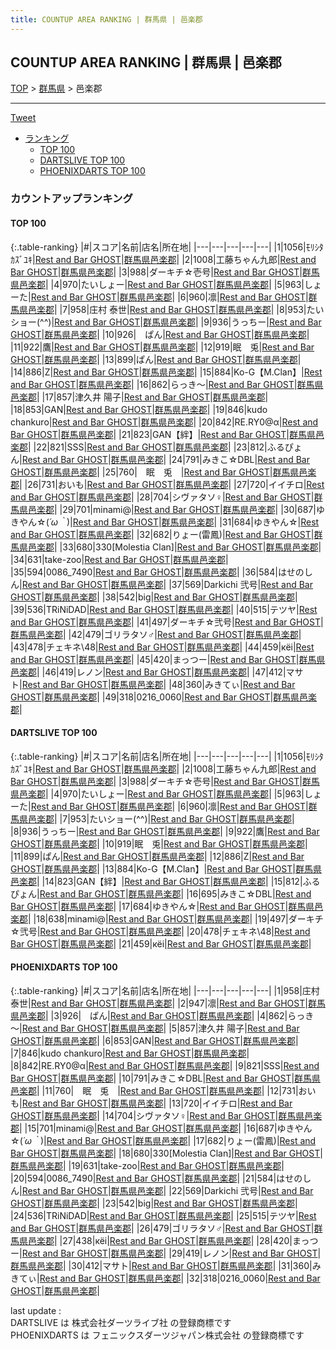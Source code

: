```yaml
---
title: COUNTUP AREA RANKING | 群馬県 | 邑楽郡
---
```

## COUNTUP AREA RANKING | 群馬県 | 邑楽郡

[TOP](/darts/rank/) > [群馬県](/darts/rank/群馬県/) > 邑楽郡

___

<a href="https://twitter.com/share?ref_src=twsrc%5Etfw" data-text="COUNTUP AREA RANKING | 群馬県邑楽郡" class="twitter-share-button" data-hashtags="DARTSLIVE,PHOENIXDARTS,darts,ダーツ" data-show-count="false">Tweet</a>

* [ランキング](#カウントアップランキング)
    * [TOP 100](#top-100)
    * [DARTSLIVE TOP 100](#dartslive-top-100)
    * [PHOENIXDARTS TOP 100](#phoenixdarts-top-100)

### カウントアップランキング

#### TOP 100



{:.table-ranking}
|#|スコア|名前|店名|所在地|
|---|---|---|---|---|
|1|1056|<span class="rank-name-dl">ﾓﾘｼﾀ ｶｽﾞﾕｷ</span>|<a href="https://search.dartslive.com/jp/shop/c932fe19e82e51f60d9b047a20a7ba1e">Rest and Bar GHOST</a>|<a href="/darts/rank/群馬県/邑楽郡">群馬県邑楽郡</a>|
|2|1008|<span class="rank-name-dl">工藤ちゃん九郎</span>|<a href="https://search.dartslive.com/jp/shop/c932fe19e82e51f60d9b047a20a7ba1e">Rest and Bar GHOST</a>|<a href="/darts/rank/群馬県/邑楽郡">群馬県邑楽郡</a>|
|3|988|<span class="rank-name-dl">ダーキチ☆壱号</span>|<a href="https://search.dartslive.com/jp/shop/c932fe19e82e51f60d9b047a20a7ba1e">Rest and Bar GHOST</a>|<a href="/darts/rank/群馬県/邑楽郡">群馬県邑楽郡</a>|
|4|970|<span class="rank-name-dl">たいしょー</span>|<a href="https://search.dartslive.com/jp/shop/c932fe19e82e51f60d9b047a20a7ba1e">Rest and Bar GHOST</a>|<a href="/darts/rank/群馬県/邑楽郡">群馬県邑楽郡</a>|
|5|963|<span class="rank-name-dl">しょーた</span>|<a href="https://search.dartslive.com/jp/shop/c932fe19e82e51f60d9b047a20a7ba1e">Rest and Bar GHOST</a>|<a href="/darts/rank/群馬県/邑楽郡">群馬県邑楽郡</a>|
|6|960|<span class="rank-name-dl">凛</span>|<a href="https://search.dartslive.com/jp/shop/c932fe19e82e51f60d9b047a20a7ba1e">Rest and Bar GHOST</a>|<a href="/darts/rank/群馬県/邑楽郡">群馬県邑楽郡</a>|
|7|958|<span class="rank-name-pd"><span class="pro-icon-pd"></span>庄村 泰世</span>|<a href="https://vs.phoenixdarts.com/jp/shop/shopDetailInfo/s_10673?s_seq=10673">Rest and Bar GHOST</a>|<a href="/darts/rank/群馬県/邑楽郡">群馬県邑楽郡</a>|
|8|953|<span class="rank-name-dl">たいショー(^^)</span>|<a href="https://search.dartslive.com/jp/shop/c932fe19e82e51f60d9b047a20a7ba1e">Rest and Bar GHOST</a>|<a href="/darts/rank/群馬県/邑楽郡">群馬県邑楽郡</a>|
|9|936|<span class="rank-name-dl">うっちー</span>|<a href="https://search.dartslive.com/jp/shop/c932fe19e82e51f60d9b047a20a7ba1e">Rest and Bar GHOST</a>|<a href="/darts/rank/群馬県/邑楽郡">群馬県邑楽郡</a>|
|10|926|<span class="rank-name-pd">　ぱん</span>|<a href="https://vs.phoenixdarts.com/jp/shop/shopDetailInfo/s_10673?s_seq=10673">Rest and Bar GHOST</a>|<a href="/darts/rank/群馬県/邑楽郡">群馬県邑楽郡</a>|
|11|922|<span class="rank-name-dl">鷹</span>|<a href="https://search.dartslive.com/jp/shop/c932fe19e82e51f60d9b047a20a7ba1e">Rest and Bar GHOST</a>|<a href="/darts/rank/群馬県/邑楽郡">群馬県邑楽郡</a>|
|12|919|<span class="rank-name-dl">眠　兎</span>|<a href="https://search.dartslive.com/jp/shop/c932fe19e82e51f60d9b047a20a7ba1e">Rest and Bar GHOST</a>|<a href="/darts/rank/群馬県/邑楽郡">群馬県邑楽郡</a>|
|13|899|<span class="rank-name-dl">ぱん</span>|<a href="https://search.dartslive.com/jp/shop/c932fe19e82e51f60d9b047a20a7ba1e">Rest and Bar GHOST</a>|<a href="/darts/rank/群馬県/邑楽郡">群馬県邑楽郡</a>|
|14|886|<span class="rank-name-dl">Z</span>|<a href="https://search.dartslive.com/jp/shop/c932fe19e82e51f60d9b047a20a7ba1e">Rest and Bar GHOST</a>|<a href="/darts/rank/群馬県/邑楽郡">群馬県邑楽郡</a>|
|15|884|<span class="rank-name-dl">Ko-G【M.Clan】</span>|<a href="https://search.dartslive.com/jp/shop/c932fe19e82e51f60d9b047a20a7ba1e">Rest and Bar GHOST</a>|<a href="/darts/rank/群馬県/邑楽郡">群馬県邑楽郡</a>|
|16|862|<span class="rank-name-pd">らっき～</span>|<a href="https://vs.phoenixdarts.com/jp/shop/shopDetailInfo/s_10673?s_seq=10673">Rest and Bar GHOST</a>|<a href="/darts/rank/群馬県/邑楽郡">群馬県邑楽郡</a>|
|17|857|<span class="rank-name-pd">津久井 陽子</span>|<a href="https://vs.phoenixdarts.com/jp/shop/shopDetailInfo/s_10673?s_seq=10673">Rest and Bar GHOST</a>|<a href="/darts/rank/群馬県/邑楽郡">群馬県邑楽郡</a>|
|18|853|<span class="rank-name-pd">GAN</span>|<a href="https://vs.phoenixdarts.com/jp/shop/shopDetailInfo/s_10673?s_seq=10673">Rest and Bar GHOST</a>|<a href="/darts/rank/群馬県/邑楽郡">群馬県邑楽郡</a>|
|19|846|<span class="rank-name-pd">kudo chankuro</span>|<a href="https://vs.phoenixdarts.com/jp/shop/shopDetailInfo/s_10673?s_seq=10673">Rest and Bar GHOST</a>|<a href="/darts/rank/群馬県/邑楽郡">群馬県邑楽郡</a>|
|20|842|<span class="rank-name-pd">RE.RY0@α</span>|<a href="https://vs.phoenixdarts.com/jp/shop/shopDetailInfo/s_10673?s_seq=10673">Rest and Bar GHOST</a>|<a href="/darts/rank/群馬県/邑楽郡">群馬県邑楽郡</a>|
|21|823|<span class="rank-name-dl">GAN【絆】</span>|<a href="https://search.dartslive.com/jp/shop/c932fe19e82e51f60d9b047a20a7ba1e">Rest and Bar GHOST</a>|<a href="/darts/rank/群馬県/邑楽郡">群馬県邑楽郡</a>|
|22|821|<span class="rank-name-pd">SSS</span>|<a href="https://vs.phoenixdarts.com/jp/shop/shopDetailInfo/s_10673?s_seq=10673">Rest and Bar GHOST</a>|<a href="/darts/rank/群馬県/邑楽郡">群馬県邑楽郡</a>|
|23|812|<span class="rank-name-dl">ふるぴょん</span>|<a href="https://search.dartslive.com/jp/shop/c932fe19e82e51f60d9b047a20a7ba1e">Rest and Bar GHOST</a>|<a href="/darts/rank/群馬県/邑楽郡">群馬県邑楽郡</a>|
|24|791|<span class="rank-name-pd">みきこ☆DBL</span>|<a href="https://vs.phoenixdarts.com/jp/shop/shopDetailInfo/s_10673?s_seq=10673">Rest and Bar GHOST</a>|<a href="/darts/rank/群馬県/邑楽郡">群馬県邑楽郡</a>|
|25|760|<span class="rank-name-pd">　眠　兎　</span>|<a href="https://vs.phoenixdarts.com/jp/shop/shopDetailInfo/s_10673?s_seq=10673">Rest and Bar GHOST</a>|<a href="/darts/rank/群馬県/邑楽郡">群馬県邑楽郡</a>|
|26|731|<span class="rank-name-pd">おいも</span>|<a href="https://vs.phoenixdarts.com/jp/shop/shopDetailInfo/s_10673?s_seq=10673">Rest and Bar GHOST</a>|<a href="/darts/rank/群馬県/邑楽郡">群馬県邑楽郡</a>|
|27|720|<span class="rank-name-pd">イイチロ</span>|<a href="https://vs.phoenixdarts.com/jp/shop/shopDetailInfo/s_10673?s_seq=10673">Rest and Bar GHOST</a>|<a href="/darts/rank/群馬県/邑楽郡">群馬県邑楽郡</a>|
|28|704|<span class="rank-name-pd">シヴァタソ♀</span>|<a href="https://vs.phoenixdarts.com/jp/shop/shopDetailInfo/s_10673?s_seq=10673">Rest and Bar GHOST</a>|<a href="/darts/rank/群馬県/邑楽郡">群馬県邑楽郡</a>|
|29|701|<span class="rank-name-pd">minami@</span>|<a href="https://vs.phoenixdarts.com/jp/shop/shopDetailInfo/s_10673?s_seq=10673">Rest and Bar GHOST</a>|<a href="/darts/rank/群馬県/邑楽郡">群馬県邑楽郡</a>|
|30|687|<span class="rank-name-pd">ゆきやん☆(*´ω｀*)</span>|<a href="https://vs.phoenixdarts.com/jp/shop/shopDetailInfo/s_10673?s_seq=10673">Rest and Bar GHOST</a>|<a href="/darts/rank/群馬県/邑楽郡">群馬県邑楽郡</a>|
|31|684|<span class="rank-name-dl">ゆきやん☆</span>|<a href="https://search.dartslive.com/jp/shop/c932fe19e82e51f60d9b047a20a7ba1e">Rest and Bar GHOST</a>|<a href="/darts/rank/群馬県/邑楽郡">群馬県邑楽郡</a>|
|32|682|<span class="rank-name-pd">りょー(雷鳳)</span>|<a href="https://vs.phoenixdarts.com/jp/shop/shopDetailInfo/s_10673?s_seq=10673">Rest and Bar GHOST</a>|<a href="/darts/rank/群馬県/邑楽郡">群馬県邑楽郡</a>|
|33|680|<span class="rank-name-pd">330[Molestia Clan]</span>|<a href="https://vs.phoenixdarts.com/jp/shop/shopDetailInfo/s_10673?s_seq=10673">Rest and Bar GHOST</a>|<a href="/darts/rank/群馬県/邑楽郡">群馬県邑楽郡</a>|
|34|631|<span class="rank-name-pd">take-zoo</span>|<a href="https://vs.phoenixdarts.com/jp/shop/shopDetailInfo/s_10673?s_seq=10673">Rest and Bar GHOST</a>|<a href="/darts/rank/群馬県/邑楽郡">群馬県邑楽郡</a>|
|35|594|<span class="rank-name-pd">0086_7490</span>|<a href="https://vs.phoenixdarts.com/jp/shop/shopDetailInfo/s_10673?s_seq=10673">Rest and Bar GHOST</a>|<a href="/darts/rank/群馬県/邑楽郡">群馬県邑楽郡</a>|
|36|584|<span class="rank-name-pd">はせのしん</span>|<a href="https://vs.phoenixdarts.com/jp/shop/shopDetailInfo/s_10673?s_seq=10673">Rest and Bar GHOST</a>|<a href="/darts/rank/群馬県/邑楽郡">群馬県邑楽郡</a>|
|37|569|<span class="rank-name-pd">Darkichi 弐号</span>|<a href="https://vs.phoenixdarts.com/jp/shop/shopDetailInfo/s_10673?s_seq=10673">Rest and Bar GHOST</a>|<a href="/darts/rank/群馬県/邑楽郡">群馬県邑楽郡</a>|
|38|542|<span class="rank-name-pd">big</span>|<a href="https://vs.phoenixdarts.com/jp/shop/shopDetailInfo/s_10673?s_seq=10673">Rest and Bar GHOST</a>|<a href="/darts/rank/群馬県/邑楽郡">群馬県邑楽郡</a>|
|39|536|<span class="rank-name-pd">TRiNiDAD</span>|<a href="https://vs.phoenixdarts.com/jp/shop/shopDetailInfo/s_10673?s_seq=10673">Rest and Bar GHOST</a>|<a href="/darts/rank/群馬県/邑楽郡">群馬県邑楽郡</a>|
|40|515|<span class="rank-name-pd">テツヤ</span>|<a href="https://vs.phoenixdarts.com/jp/shop/shopDetailInfo/s_10673?s_seq=10673">Rest and Bar GHOST</a>|<a href="/darts/rank/群馬県/邑楽郡">群馬県邑楽郡</a>|
|41|497|<span class="rank-name-dl">ダーキチ☆弐号</span>|<a href="https://search.dartslive.com/jp/shop/c932fe19e82e51f60d9b047a20a7ba1e">Rest and Bar GHOST</a>|<a href="/darts/rank/群馬県/邑楽郡">群馬県邑楽郡</a>|
|42|479|<span class="rank-name-pd">ゴリラタソ♂</span>|<a href="https://vs.phoenixdarts.com/jp/shop/shopDetailInfo/s_10673?s_seq=10673">Rest and Bar GHOST</a>|<a href="/darts/rank/群馬県/邑楽郡">群馬県邑楽郡</a>|
|43|478|<span class="rank-name-dl">チェキネ\48</span>|<a href="https://search.dartslive.com/jp/shop/c932fe19e82e51f60d9b047a20a7ba1e">Rest and Bar GHOST</a>|<a href="/darts/rank/群馬県/邑楽郡">群馬県邑楽郡</a>|
|44|459|<span class="rank-name-dl">кёi</span>|<a href="https://search.dartslive.com/jp/shop/c932fe19e82e51f60d9b047a20a7ba1e">Rest and Bar GHOST</a>|<a href="/darts/rank/群馬県/邑楽郡">群馬県邑楽郡</a>|
|45|420|<span class="rank-name-pd">まっつー</span>|<a href="https://vs.phoenixdarts.com/jp/shop/shopDetailInfo/s_10673?s_seq=10673">Rest and Bar GHOST</a>|<a href="/darts/rank/群馬県/邑楽郡">群馬県邑楽郡</a>|
|46|419|<span class="rank-name-pd">レノン</span>|<a href="https://vs.phoenixdarts.com/jp/shop/shopDetailInfo/s_10673?s_seq=10673">Rest and Bar GHOST</a>|<a href="/darts/rank/群馬県/邑楽郡">群馬県邑楽郡</a>|
|47|412|<span class="rank-name-pd">マサト</span>|<a href="https://vs.phoenixdarts.com/jp/shop/shopDetailInfo/s_10673?s_seq=10673">Rest and Bar GHOST</a>|<a href="/darts/rank/群馬県/邑楽郡">群馬県邑楽郡</a>|
|48|360|<span class="rank-name-pd">みきてぃ</span>|<a href="https://vs.phoenixdarts.com/jp/shop/shopDetailInfo/s_10673?s_seq=10673">Rest and Bar GHOST</a>|<a href="/darts/rank/群馬県/邑楽郡">群馬県邑楽郡</a>|
|49|318|<span class="rank-name-pd">0216_0060</span>|<a href="https://vs.phoenixdarts.com/jp/shop/shopDetailInfo/s_10673?s_seq=10673">Rest and Bar GHOST</a>|<a href="/darts/rank/群馬県/邑楽郡">群馬県邑楽郡</a>|


#### DARTSLIVE TOP 100



{:.table-ranking}
|#|スコア|名前|店名|所在地|
|---|---|---|---|---|
|1|1056|<span class="rank-name-dl">ﾓﾘｼﾀ ｶｽﾞﾕｷ</span>|<a href="https://search.dartslive.com/jp/shop/c932fe19e82e51f60d9b047a20a7ba1e">Rest and Bar GHOST</a>|<a href="/darts/rank/群馬県/邑楽郡">群馬県邑楽郡</a>|
|2|1008|<span class="rank-name-dl">工藤ちゃん九郎</span>|<a href="https://search.dartslive.com/jp/shop/c932fe19e82e51f60d9b047a20a7ba1e">Rest and Bar GHOST</a>|<a href="/darts/rank/群馬県/邑楽郡">群馬県邑楽郡</a>|
|3|988|<span class="rank-name-dl">ダーキチ☆壱号</span>|<a href="https://search.dartslive.com/jp/shop/c932fe19e82e51f60d9b047a20a7ba1e">Rest and Bar GHOST</a>|<a href="/darts/rank/群馬県/邑楽郡">群馬県邑楽郡</a>|
|4|970|<span class="rank-name-dl">たいしょー</span>|<a href="https://search.dartslive.com/jp/shop/c932fe19e82e51f60d9b047a20a7ba1e">Rest and Bar GHOST</a>|<a href="/darts/rank/群馬県/邑楽郡">群馬県邑楽郡</a>|
|5|963|<span class="rank-name-dl">しょーた</span>|<a href="https://search.dartslive.com/jp/shop/c932fe19e82e51f60d9b047a20a7ba1e">Rest and Bar GHOST</a>|<a href="/darts/rank/群馬県/邑楽郡">群馬県邑楽郡</a>|
|6|960|<span class="rank-name-dl">凛</span>|<a href="https://search.dartslive.com/jp/shop/c932fe19e82e51f60d9b047a20a7ba1e">Rest and Bar GHOST</a>|<a href="/darts/rank/群馬県/邑楽郡">群馬県邑楽郡</a>|
|7|953|<span class="rank-name-dl">たいショー(^^)</span>|<a href="https://search.dartslive.com/jp/shop/c932fe19e82e51f60d9b047a20a7ba1e">Rest and Bar GHOST</a>|<a href="/darts/rank/群馬県/邑楽郡">群馬県邑楽郡</a>|
|8|936|<span class="rank-name-dl">うっちー</span>|<a href="https://search.dartslive.com/jp/shop/c932fe19e82e51f60d9b047a20a7ba1e">Rest and Bar GHOST</a>|<a href="/darts/rank/群馬県/邑楽郡">群馬県邑楽郡</a>|
|9|922|<span class="rank-name-dl">鷹</span>|<a href="https://search.dartslive.com/jp/shop/c932fe19e82e51f60d9b047a20a7ba1e">Rest and Bar GHOST</a>|<a href="/darts/rank/群馬県/邑楽郡">群馬県邑楽郡</a>|
|10|919|<span class="rank-name-dl">眠　兎</span>|<a href="https://search.dartslive.com/jp/shop/c932fe19e82e51f60d9b047a20a7ba1e">Rest and Bar GHOST</a>|<a href="/darts/rank/群馬県/邑楽郡">群馬県邑楽郡</a>|
|11|899|<span class="rank-name-dl">ぱん</span>|<a href="https://search.dartslive.com/jp/shop/c932fe19e82e51f60d9b047a20a7ba1e">Rest and Bar GHOST</a>|<a href="/darts/rank/群馬県/邑楽郡">群馬県邑楽郡</a>|
|12|886|<span class="rank-name-dl">Z</span>|<a href="https://search.dartslive.com/jp/shop/c932fe19e82e51f60d9b047a20a7ba1e">Rest and Bar GHOST</a>|<a href="/darts/rank/群馬県/邑楽郡">群馬県邑楽郡</a>|
|13|884|<span class="rank-name-dl">Ko-G【M.Clan】</span>|<a href="https://search.dartslive.com/jp/shop/c932fe19e82e51f60d9b047a20a7ba1e">Rest and Bar GHOST</a>|<a href="/darts/rank/群馬県/邑楽郡">群馬県邑楽郡</a>|
|14|823|<span class="rank-name-dl">GAN【絆】</span>|<a href="https://search.dartslive.com/jp/shop/c932fe19e82e51f60d9b047a20a7ba1e">Rest and Bar GHOST</a>|<a href="/darts/rank/群馬県/邑楽郡">群馬県邑楽郡</a>|
|15|812|<span class="rank-name-dl">ふるぴょん</span>|<a href="https://search.dartslive.com/jp/shop/c932fe19e82e51f60d9b047a20a7ba1e">Rest and Bar GHOST</a>|<a href="/darts/rank/群馬県/邑楽郡">群馬県邑楽郡</a>|
|16|695|<span class="rank-name-dl">みきこ☆DBL</span>|<a href="https://search.dartslive.com/jp/shop/c932fe19e82e51f60d9b047a20a7ba1e">Rest and Bar GHOST</a>|<a href="/darts/rank/群馬県/邑楽郡">群馬県邑楽郡</a>|
|17|684|<span class="rank-name-dl">ゆきやん☆</span>|<a href="https://search.dartslive.com/jp/shop/c932fe19e82e51f60d9b047a20a7ba1e">Rest and Bar GHOST</a>|<a href="/darts/rank/群馬県/邑楽郡">群馬県邑楽郡</a>|
|18|638|<span class="rank-name-dl">minami@</span>|<a href="https://search.dartslive.com/jp/shop/c932fe19e82e51f60d9b047a20a7ba1e">Rest and Bar GHOST</a>|<a href="/darts/rank/群馬県/邑楽郡">群馬県邑楽郡</a>|
|19|497|<span class="rank-name-dl">ダーキチ☆弐号</span>|<a href="https://search.dartslive.com/jp/shop/c932fe19e82e51f60d9b047a20a7ba1e">Rest and Bar GHOST</a>|<a href="/darts/rank/群馬県/邑楽郡">群馬県邑楽郡</a>|
|20|478|<span class="rank-name-dl">チェキネ\48</span>|<a href="https://search.dartslive.com/jp/shop/c932fe19e82e51f60d9b047a20a7ba1e">Rest and Bar GHOST</a>|<a href="/darts/rank/群馬県/邑楽郡">群馬県邑楽郡</a>|
|21|459|<span class="rank-name-dl">кёi</span>|<a href="https://search.dartslive.com/jp/shop/c932fe19e82e51f60d9b047a20a7ba1e">Rest and Bar GHOST</a>|<a href="/darts/rank/群馬県/邑楽郡">群馬県邑楽郡</a>|


#### PHOENIXDARTS TOP 100



{:.table-ranking}
|#|スコア|名前|店名|所在地|
|---|---|---|---|---|
|1|958|<span class="rank-name-pd"><span class="pro-icon-pd"></span>庄村 泰世</span>|<a href="https://vs.phoenixdarts.com/jp/shop/shopDetailInfo/s_10673?s_seq=10673">Rest and Bar GHOST</a>|<a href="/darts/rank/群馬県/邑楽郡">群馬県邑楽郡</a>|
|2|947|<span class="rank-name-pd">凛</span>|<a href="https://vs.phoenixdarts.com/jp/shop/shopDetailInfo/s_10673?s_seq=10673">Rest and Bar GHOST</a>|<a href="/darts/rank/群馬県/邑楽郡">群馬県邑楽郡</a>|
|3|926|<span class="rank-name-pd">　ぱん</span>|<a href="https://vs.phoenixdarts.com/jp/shop/shopDetailInfo/s_10673?s_seq=10673">Rest and Bar GHOST</a>|<a href="/darts/rank/群馬県/邑楽郡">群馬県邑楽郡</a>|
|4|862|<span class="rank-name-pd">らっき～</span>|<a href="https://vs.phoenixdarts.com/jp/shop/shopDetailInfo/s_10673?s_seq=10673">Rest and Bar GHOST</a>|<a href="/darts/rank/群馬県/邑楽郡">群馬県邑楽郡</a>|
|5|857|<span class="rank-name-pd">津久井 陽子</span>|<a href="https://vs.phoenixdarts.com/jp/shop/shopDetailInfo/s_10673?s_seq=10673">Rest and Bar GHOST</a>|<a href="/darts/rank/群馬県/邑楽郡">群馬県邑楽郡</a>|
|6|853|<span class="rank-name-pd">GAN</span>|<a href="https://vs.phoenixdarts.com/jp/shop/shopDetailInfo/s_10673?s_seq=10673">Rest and Bar GHOST</a>|<a href="/darts/rank/群馬県/邑楽郡">群馬県邑楽郡</a>|
|7|846|<span class="rank-name-pd">kudo chankuro</span>|<a href="https://vs.phoenixdarts.com/jp/shop/shopDetailInfo/s_10673?s_seq=10673">Rest and Bar GHOST</a>|<a href="/darts/rank/群馬県/邑楽郡">群馬県邑楽郡</a>|
|8|842|<span class="rank-name-pd">RE.RY0@α</span>|<a href="https://vs.phoenixdarts.com/jp/shop/shopDetailInfo/s_10673?s_seq=10673">Rest and Bar GHOST</a>|<a href="/darts/rank/群馬県/邑楽郡">群馬県邑楽郡</a>|
|9|821|<span class="rank-name-pd">SSS</span>|<a href="https://vs.phoenixdarts.com/jp/shop/shopDetailInfo/s_10673?s_seq=10673">Rest and Bar GHOST</a>|<a href="/darts/rank/群馬県/邑楽郡">群馬県邑楽郡</a>|
|10|791|<span class="rank-name-pd">みきこ☆DBL</span>|<a href="https://vs.phoenixdarts.com/jp/shop/shopDetailInfo/s_10673?s_seq=10673">Rest and Bar GHOST</a>|<a href="/darts/rank/群馬県/邑楽郡">群馬県邑楽郡</a>|
|11|760|<span class="rank-name-pd">　眠　兎　</span>|<a href="https://vs.phoenixdarts.com/jp/shop/shopDetailInfo/s_10673?s_seq=10673">Rest and Bar GHOST</a>|<a href="/darts/rank/群馬県/邑楽郡">群馬県邑楽郡</a>|
|12|731|<span class="rank-name-pd">おいも</span>|<a href="https://vs.phoenixdarts.com/jp/shop/shopDetailInfo/s_10673?s_seq=10673">Rest and Bar GHOST</a>|<a href="/darts/rank/群馬県/邑楽郡">群馬県邑楽郡</a>|
|13|720|<span class="rank-name-pd">イイチロ</span>|<a href="https://vs.phoenixdarts.com/jp/shop/shopDetailInfo/s_10673?s_seq=10673">Rest and Bar GHOST</a>|<a href="/darts/rank/群馬県/邑楽郡">群馬県邑楽郡</a>|
|14|704|<span class="rank-name-pd">シヴァタソ♀</span>|<a href="https://vs.phoenixdarts.com/jp/shop/shopDetailInfo/s_10673?s_seq=10673">Rest and Bar GHOST</a>|<a href="/darts/rank/群馬県/邑楽郡">群馬県邑楽郡</a>|
|15|701|<span class="rank-name-pd">minami@</span>|<a href="https://vs.phoenixdarts.com/jp/shop/shopDetailInfo/s_10673?s_seq=10673">Rest and Bar GHOST</a>|<a href="/darts/rank/群馬県/邑楽郡">群馬県邑楽郡</a>|
|16|687|<span class="rank-name-pd">ゆきやん☆(*´ω｀*)</span>|<a href="https://vs.phoenixdarts.com/jp/shop/shopDetailInfo/s_10673?s_seq=10673">Rest and Bar GHOST</a>|<a href="/darts/rank/群馬県/邑楽郡">群馬県邑楽郡</a>|
|17|682|<span class="rank-name-pd">りょー(雷鳳)</span>|<a href="https://vs.phoenixdarts.com/jp/shop/shopDetailInfo/s_10673?s_seq=10673">Rest and Bar GHOST</a>|<a href="/darts/rank/群馬県/邑楽郡">群馬県邑楽郡</a>|
|18|680|<span class="rank-name-pd">330[Molestia Clan]</span>|<a href="https://vs.phoenixdarts.com/jp/shop/shopDetailInfo/s_10673?s_seq=10673">Rest and Bar GHOST</a>|<a href="/darts/rank/群馬県/邑楽郡">群馬県邑楽郡</a>|
|19|631|<span class="rank-name-pd">take-zoo</span>|<a href="https://vs.phoenixdarts.com/jp/shop/shopDetailInfo/s_10673?s_seq=10673">Rest and Bar GHOST</a>|<a href="/darts/rank/群馬県/邑楽郡">群馬県邑楽郡</a>|
|20|594|<span class="rank-name-pd">0086_7490</span>|<a href="https://vs.phoenixdarts.com/jp/shop/shopDetailInfo/s_10673?s_seq=10673">Rest and Bar GHOST</a>|<a href="/darts/rank/群馬県/邑楽郡">群馬県邑楽郡</a>|
|21|584|<span class="rank-name-pd">はせのしん</span>|<a href="https://vs.phoenixdarts.com/jp/shop/shopDetailInfo/s_10673?s_seq=10673">Rest and Bar GHOST</a>|<a href="/darts/rank/群馬県/邑楽郡">群馬県邑楽郡</a>|
|22|569|<span class="rank-name-pd">Darkichi 弐号</span>|<a href="https://vs.phoenixdarts.com/jp/shop/shopDetailInfo/s_10673?s_seq=10673">Rest and Bar GHOST</a>|<a href="/darts/rank/群馬県/邑楽郡">群馬県邑楽郡</a>|
|23|542|<span class="rank-name-pd">big</span>|<a href="https://vs.phoenixdarts.com/jp/shop/shopDetailInfo/s_10673?s_seq=10673">Rest and Bar GHOST</a>|<a href="/darts/rank/群馬県/邑楽郡">群馬県邑楽郡</a>|
|24|536|<span class="rank-name-pd">TRiNiDAD</span>|<a href="https://vs.phoenixdarts.com/jp/shop/shopDetailInfo/s_10673?s_seq=10673">Rest and Bar GHOST</a>|<a href="/darts/rank/群馬県/邑楽郡">群馬県邑楽郡</a>|
|25|515|<span class="rank-name-pd">テツヤ</span>|<a href="https://vs.phoenixdarts.com/jp/shop/shopDetailInfo/s_10673?s_seq=10673">Rest and Bar GHOST</a>|<a href="/darts/rank/群馬県/邑楽郡">群馬県邑楽郡</a>|
|26|479|<span class="rank-name-pd">ゴリラタソ♂</span>|<a href="https://vs.phoenixdarts.com/jp/shop/shopDetailInfo/s_10673?s_seq=10673">Rest and Bar GHOST</a>|<a href="/darts/rank/群馬県/邑楽郡">群馬県邑楽郡</a>|
|27|438|<span class="rank-name-pd">кёi</span>|<a href="https://vs.phoenixdarts.com/jp/shop/shopDetailInfo/s_10673?s_seq=10673">Rest and Bar GHOST</a>|<a href="/darts/rank/群馬県/邑楽郡">群馬県邑楽郡</a>|
|28|420|<span class="rank-name-pd">まっつー</span>|<a href="https://vs.phoenixdarts.com/jp/shop/shopDetailInfo/s_10673?s_seq=10673">Rest and Bar GHOST</a>|<a href="/darts/rank/群馬県/邑楽郡">群馬県邑楽郡</a>|
|29|419|<span class="rank-name-pd">レノン</span>|<a href="https://vs.phoenixdarts.com/jp/shop/shopDetailInfo/s_10673?s_seq=10673">Rest and Bar GHOST</a>|<a href="/darts/rank/群馬県/邑楽郡">群馬県邑楽郡</a>|
|30|412|<span class="rank-name-pd">マサト</span>|<a href="https://vs.phoenixdarts.com/jp/shop/shopDetailInfo/s_10673?s_seq=10673">Rest and Bar GHOST</a>|<a href="/darts/rank/群馬県/邑楽郡">群馬県邑楽郡</a>|
|31|360|<span class="rank-name-pd">みきてぃ</span>|<a href="https://vs.phoenixdarts.com/jp/shop/shopDetailInfo/s_10673?s_seq=10673">Rest and Bar GHOST</a>|<a href="/darts/rank/群馬県/邑楽郡">群馬県邑楽郡</a>|
|32|318|<span class="rank-name-pd">0216_0060</span>|<a href="https://vs.phoenixdarts.com/jp/shop/shopDetailInfo/s_10673?s_seq=10673">Rest and Bar GHOST</a>|<a href="/darts/rank/群馬県/邑楽郡">群馬県邑楽郡</a>|


<div class="footer border-top border-gray-light mt-5 pt-3 text-right text-gray">
    last update : <span style="font-weight: italic" id="foot_last_modified"></span><br />
    DARTSLIVE は 株式会社ダーツライブ社 の登録商標です<br />
    PHOENIXDARTS は フェニックスダーツジャパン株式会社 の登録商標です<br />
</div>

<script src="https://cdnjs.cloudflare.com/ajax/libs/jquery.tablesorter/2.31.3/js/jquery.tablesorter.min.js" integrity="sha512-qzgd5cYSZcosqpzpn7zF2ZId8f/8CHmFKZ8j7mU4OUXTNRd5g+ZHBPsgKEwoqxCtdQvExE5LprwwPAgoicguNg==" crossorigin="anonymous" referrerpolicy="no-referrer"></script>
<link rel="stylesheet" href="https://cdnjs.cloudflare.com/ajax/libs/jquery.tablesorter/2.31.3/css/theme.default.min.css" integrity="sha512-wghhOJkjQX0Lh3NSWvNKeZ0ZpNn+SPVXX1Qyc9OCaogADktxrBiBdKGDoqVUOyhStvMBmJQ8ZdMHiR3wuEq8+w==" crossorigin="anonymous" referrerpolicy="no-referrer" />
<script>
$(function() {
    $(".table-ranking").tablesorter({sortList:[[0, 0]]});
    $("#foot_last_modified").text(formatDate(new Date(document.lastModified), 'yyyy-MM-dd HH:mm:ss'));
});
</script>

<script async src="https://platform.twitter.com/widgets.js" charset="utf-8"></script>